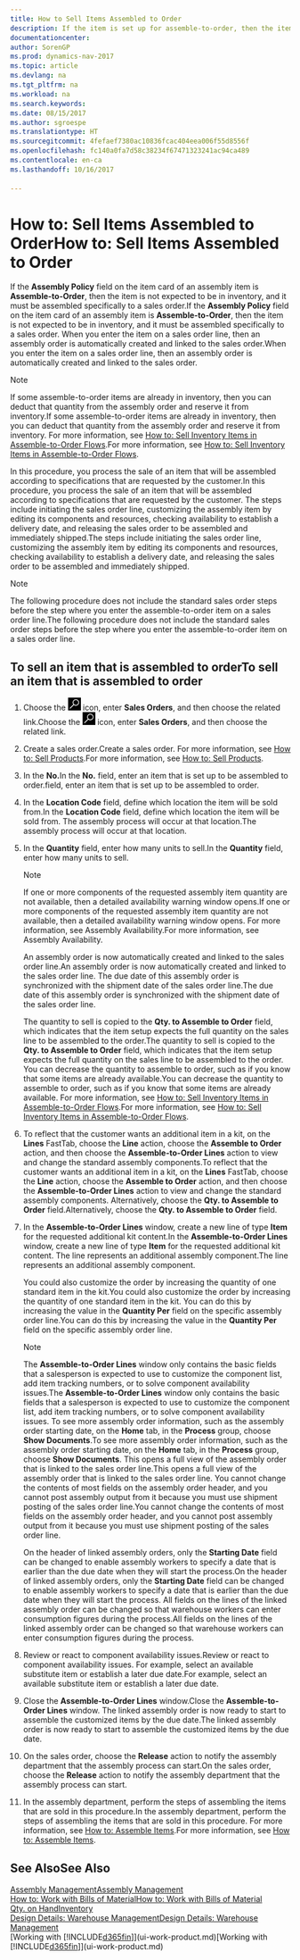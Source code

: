 ```yaml
---
title: How to Sell Items Assembled to Order
description: If the item is set up for assemble-to-order, then the item is not expected to be in inventory, and it must be assembled specifically to a sales order. When you enter the item on a sales order line, then an assembly order is automatically created and linked to the sales order.
documentationcenter: 
author: SorenGP
ms.prod: dynamics-nav-2017
ms.topic: article
ms.devlang: na
ms.tgt_pltfrm: na
ms.workload: na
ms.search.keywords: 
ms.date: 08/15/2017
ms.author: sgroespe
ms.translationtype: HT
ms.sourcegitcommit: 4fefaef7380ac10836fcac404eea006f55d8556f
ms.openlocfilehash: fc140a0fa7d58c38234f67471323241ac94ca489
ms.contentlocale: en-ca
ms.lasthandoff: 10/16/2017

---
```

# <a name="how-to-sell-items-assembled-to-order"></a><span data-ttu-id="82c7d-104">How to: Sell Items Assembled to Order</span><span class="sxs-lookup"><span data-stu-id="82c7d-104">How to: Sell Items Assembled to Order</span></span>
<span data-ttu-id="82c7d-105">If the **Assembly Policy** field on the item card of an assembly item is **Assemble-to-Order**, then the item is not expected to be in inventory, and it must be assembled specifically to a sales order.</span><span class="sxs-lookup"><span data-stu-id="82c7d-105">If the **Assembly Policy** field on the item card of an assembly item is **Assemble-to-Order**, then the item is not expected to be in inventory, and it must be assembled specifically to a sales order.</span></span> <span data-ttu-id="82c7d-106">When you enter the item on a sales order line, then an assembly order is automatically created and linked to the sales order.</span><span class="sxs-lookup"><span data-stu-id="82c7d-106">When you enter the item on a sales order line, then an assembly order is automatically created and linked to the sales order.</span></span>  

> [!NOTE]  
>  <span data-ttu-id="82c7d-107">If some assemble-to-order items are already in inventory, then you can deduct that quantity from the assembly order and reserve it from inventory.</span><span class="sxs-lookup"><span data-stu-id="82c7d-107">If some assemble-to-order items are already in inventory, then you can deduct that quantity from the assembly order and reserve it from inventory.</span></span> <span data-ttu-id="82c7d-108">For more information, see [How to: Sell Inventory Items in Assemble-to-Order Flows](assembly-how-to-sell-assemble-to-order-items-and-inventory-items-together.md).</span><span class="sxs-lookup"><span data-stu-id="82c7d-108">For more information, see [How to: Sell Inventory Items in Assemble-to-Order Flows](assembly-how-to-sell-assemble-to-order-items-and-inventory-items-together.md).</span></span>  

<span data-ttu-id="82c7d-109">In this procedure, you process the sale of an item that will be assembled according to specifications that are requested by the customer.</span><span class="sxs-lookup"><span data-stu-id="82c7d-109">In this procedure, you process the sale of an item that will be assembled according to specifications that are requested by the customer.</span></span> <span data-ttu-id="82c7d-110">The steps include initiating the sales order line, customizing the assembly item by editing its components and resources, checking availability to establish a delivery date, and releasing the sales order to be assembled and immediately shipped.</span><span class="sxs-lookup"><span data-stu-id="82c7d-110">The steps include initiating the sales order line, customizing the assembly item by editing its components and resources, checking availability to establish a delivery date, and releasing the sales order to be assembled and immediately shipped.</span></span>  

> [!NOTE]  
>  <span data-ttu-id="82c7d-111">The following procedure does not include the standard sales order steps before the step where you enter the assemble-to-order item on a sales order line.</span><span class="sxs-lookup"><span data-stu-id="82c7d-111">The following procedure does not include the standard sales order steps before the step where you enter the assemble-to-order item on a sales order line.</span></span>  

## <a name="to-sell-an-item-that-is-assembled-to-order"></a><span data-ttu-id="82c7d-112">To sell an item that is assembled to order</span><span class="sxs-lookup"><span data-stu-id="82c7d-112">To sell an item that is assembled to order</span></span>  
1.  <span data-ttu-id="82c7d-113">Choose the ![Search for Page or Report](media/ui-search/search_small.png "Search for Page or Report icon") icon, enter **Sales Orders**, and then choose the related link.</span><span class="sxs-lookup"><span data-stu-id="82c7d-113">Choose the ![Search for Page or Report](media/ui-search/search_small.png "Search for Page or Report icon") icon, enter **Sales Orders**, and then choose the related link.</span></span>  
2.  <span data-ttu-id="82c7d-114">Create a sales order.</span><span class="sxs-lookup"><span data-stu-id="82c7d-114">Create a sales order.</span></span> <span data-ttu-id="82c7d-115">For more information, see [How to: Sell Products](sales-how-sell-products.md).</span><span class="sxs-lookup"><span data-stu-id="82c7d-115">For more information, see [How to: Sell Products](sales-how-sell-products.md).</span></span>  
3.  <span data-ttu-id="82c7d-116">In the **No.**</span><span class="sxs-lookup"><span data-stu-id="82c7d-116">In the **No.**</span></span> <span data-ttu-id="82c7d-117">field, enter an item that is set up to be assembled to order.</span><span class="sxs-lookup"><span data-stu-id="82c7d-117">field, enter an item that is set up to be assembled to order.</span></span>  
4.  <span data-ttu-id="82c7d-118">In the **Location Code** field, define which location the item will be sold from.</span><span class="sxs-lookup"><span data-stu-id="82c7d-118">In the **Location Code** field, define which location the item will be sold from.</span></span> <span data-ttu-id="82c7d-119">The assembly process will occur at that location.</span><span class="sxs-lookup"><span data-stu-id="82c7d-119">The assembly process will occur at that location.</span></span>  
5.  <span data-ttu-id="82c7d-120">In the **Quantity** field, enter how many units to sell.</span><span class="sxs-lookup"><span data-stu-id="82c7d-120">In the **Quantity** field, enter how many units to sell.</span></span>  

    > [!NOTE]  
    >  <span data-ttu-id="82c7d-121">If one or more components of the requested assembly item quantity are not available, then a detailed availability warning window opens.</span><span class="sxs-lookup"><span data-stu-id="82c7d-121">If one or more components of the requested assembly item quantity are not available, then a detailed availability warning window opens.</span></span> <span data-ttu-id="82c7d-122">For more information, see Assembly Availability.</span><span class="sxs-lookup"><span data-stu-id="82c7d-122">For more information, see Assembly Availability.</span></span>  

    <span data-ttu-id="82c7d-123">An assembly order is now automatically created and linked to the sales order line.</span><span class="sxs-lookup"><span data-stu-id="82c7d-123">An assembly order is now automatically created and linked to the sales order line.</span></span> <span data-ttu-id="82c7d-124">The due date of this assembly order is synchronized with the shipment date of the sales order line.</span><span class="sxs-lookup"><span data-stu-id="82c7d-124">The due date of this assembly order is synchronized with the shipment date of the sales order line.</span></span>  

    <span data-ttu-id="82c7d-125">The quantity to sell is copied to the **Qty. to Assemble to Order** field, which indicates that the item setup expects the full quantity on the sales line to be assembled to the order.</span><span class="sxs-lookup"><span data-stu-id="82c7d-125">The quantity to sell is copied to the **Qty. to Assemble to Order** field, which indicates that the item setup expects the full quantity on the sales line to be assembled to the order.</span></span> <span data-ttu-id="82c7d-126">You can decrease the quantity to assemble to order, such as if you know that some items are already available.</span><span class="sxs-lookup"><span data-stu-id="82c7d-126">You can decrease the quantity to assemble to order, such as if you know that some items are already available.</span></span> <span data-ttu-id="82c7d-127">For more information, see [How to: Sell Inventory Items in Assemble-to-Order Flows](assembly-how-to-sell-inventory-items-in-assemble-to-order-flows.md).</span><span class="sxs-lookup"><span data-stu-id="82c7d-127">For more information, see [How to: Sell Inventory Items in Assemble-to-Order Flows](assembly-how-to-sell-inventory-items-in-assemble-to-order-flows.md).</span></span>  

6.  <span data-ttu-id="82c7d-128">To reflect that the customer wants an additional item in a kit, on the **Lines** FastTab, choose the **Line** action, choose the **Assemble to Order** action, and then choose the **Assemble-to-Order Lines** action to view and change the standard assembly components.</span><span class="sxs-lookup"><span data-stu-id="82c7d-128">To reflect that the customer wants an additional item in a kit, on the **Lines** FastTab, choose the **Line** action, choose the **Assemble to Order** action, and then choose the **Assemble-to-Order Lines** action to view and change the standard assembly components.</span></span> <span data-ttu-id="82c7d-129">Alternatively, choose the **Qty. to Assemble to Order** field.</span><span class="sxs-lookup"><span data-stu-id="82c7d-129">Alternatively, choose the **Qty. to Assemble to Order** field.</span></span>  
7.  <span data-ttu-id="82c7d-130">In the **Assemble-to-Order Lines** window, create a new line of type **Item** for the requested additional kit content.</span><span class="sxs-lookup"><span data-stu-id="82c7d-130">In the **Assemble-to-Order Lines** window, create a new line of type **Item** for the requested additional kit content.</span></span> <span data-ttu-id="82c7d-131">The line represents an additional assembly component.</span><span class="sxs-lookup"><span data-stu-id="82c7d-131">The line represents an additional assembly component.</span></span>  

    <span data-ttu-id="82c7d-132">You could also customize the order by increasing the quantity of one standard item in the kit.</span><span class="sxs-lookup"><span data-stu-id="82c7d-132">You could also customize the order by increasing the quantity of one standard item in the kit.</span></span> <span data-ttu-id="82c7d-133">You can do this by increasing the value in the **Quantity Per** field on the specific assembly order line.</span><span class="sxs-lookup"><span data-stu-id="82c7d-133">You can do this by increasing the value in the **Quantity Per** field on the specific assembly order line.</span></span>  

    > [!NOTE]  
    >  <span data-ttu-id="82c7d-134">The **Assemble-to-Order Lines** window only contains the basic fields that a salesperson is expected to use to customize the component list, add item tracking numbers, or to solve component availability issues.</span><span class="sxs-lookup"><span data-stu-id="82c7d-134">The **Assemble-to-Order Lines** window only contains the basic fields that a salesperson is expected to use to customize the component list, add item tracking numbers, or to solve component availability issues.</span></span> <span data-ttu-id="82c7d-135">To see more assembly order information, such as the assembly order starting date, on the **Home** tab, in the **Process** group, choose **Show Documents**.</span><span class="sxs-lookup"><span data-stu-id="82c7d-135">To see more assembly order information, such as the assembly order starting date, on the **Home** tab, in the **Process** group, choose **Show Documents**.</span></span> <span data-ttu-id="82c7d-136">This opens a full view of the assembly order that is linked to the sales order line.</span><span class="sxs-lookup"><span data-stu-id="82c7d-136">This opens a full view of the assembly order that is linked to the sales order line.</span></span> <span data-ttu-id="82c7d-137">You cannot change the contents of most fields on the assembly order header, and you cannot post assembly output from it because you must use shipment posting of the sales order line.</span><span class="sxs-lookup"><span data-stu-id="82c7d-137">You cannot change the contents of most fields on the assembly order header, and you cannot post assembly output from it because you must use shipment posting of the sales order line.</span></span>  
    >   
    >  <span data-ttu-id="82c7d-138">On the header of linked assembly orders, only the **Starting Date** field can be changed to enable assembly workers to specify a date that is earlier than the due date when they will start the process.</span><span class="sxs-lookup"><span data-stu-id="82c7d-138">On the header of linked assembly orders, only the **Starting Date** field can be changed to enable assembly workers to specify a date that is earlier than the due date when they will start the process.</span></span> <span data-ttu-id="82c7d-139">All fields on the lines of the linked assembly order can be changed so that warehouse workers can enter consumption figures during the process.</span><span class="sxs-lookup"><span data-stu-id="82c7d-139">All fields on the lines of the linked assembly order can be changed so that warehouse workers can enter consumption figures during the process.</span></span>  

8.  <span data-ttu-id="82c7d-140">Review or react to component availability issues.</span><span class="sxs-lookup"><span data-stu-id="82c7d-140">Review or react to component availability issues.</span></span> <span data-ttu-id="82c7d-141">For example, select an available substitute item or establish a later due date.</span><span class="sxs-lookup"><span data-stu-id="82c7d-141">For example, select an available substitute item or establish a later due date.</span></span>  
9. <span data-ttu-id="82c7d-142">Close the **Assemble-to-Order Lines** window.</span><span class="sxs-lookup"><span data-stu-id="82c7d-142">Close the **Assemble-to-Order Lines** window.</span></span> <span data-ttu-id="82c7d-143">The linked assembly order is now ready to start to assemble the customized items by the due date.</span><span class="sxs-lookup"><span data-stu-id="82c7d-143">The linked assembly order is now ready to start to assemble the customized items by the due date.</span></span>  
10. <span data-ttu-id="82c7d-144">On the sales order, choose the **Release** action to notify the assembly department that the assembly process can start.</span><span class="sxs-lookup"><span data-stu-id="82c7d-144">On the sales order, choose the **Release** action to notify the assembly department that the assembly process can start.</span></span>  
11. <span data-ttu-id="82c7d-145">In the assembly department, perform the steps of assembling the items that are sold in this procedure.</span><span class="sxs-lookup"><span data-stu-id="82c7d-145">In the assembly department, perform the steps of assembling the items that are sold in this procedure.</span></span> <span data-ttu-id="82c7d-146">For more information, see [How to: Assemble Items](assembly-how-to-assemble-items.md).</span><span class="sxs-lookup"><span data-stu-id="82c7d-146">For more information, see [How to: Assemble Items](assembly-how-to-assemble-items.md).</span></span>  

## <a name="see-also"></a><span data-ttu-id="82c7d-147">See Also</span><span class="sxs-lookup"><span data-stu-id="82c7d-147">See Also</span></span>  
[<span data-ttu-id="82c7d-148">Assembly Management</span><span class="sxs-lookup"><span data-stu-id="82c7d-148">Assembly Management</span></span>](assembly-assemble-items.md)  
[<span data-ttu-id="82c7d-149">How to: Work with Bills of Material</span><span class="sxs-lookup"><span data-stu-id="82c7d-149">How to: Work with Bills of Material</span></span>](inventory-how-work-BOMs.md)  
[<span data-ttu-id="82c7d-150">Qty. on Hand</span><span class="sxs-lookup"><span data-stu-id="82c7d-150">Inventory</span></span>](inventory-manage-inventory.md)  
[<span data-ttu-id="82c7d-151">Design Details: Warehouse Management</span><span class="sxs-lookup"><span data-stu-id="82c7d-151">Design Details: Warehouse Management</span></span>](design-details-warehouse-management.md)  
<span data-ttu-id="82c7d-152">[Working with [!INCLUDE[d365fin](includes/d365fin_md.md)]](ui-work-product.md)</span><span class="sxs-lookup"><span data-stu-id="82c7d-152">[Working with [!INCLUDE[d365fin](includes/d365fin_md.md)]](ui-work-product.md)</span></span>

